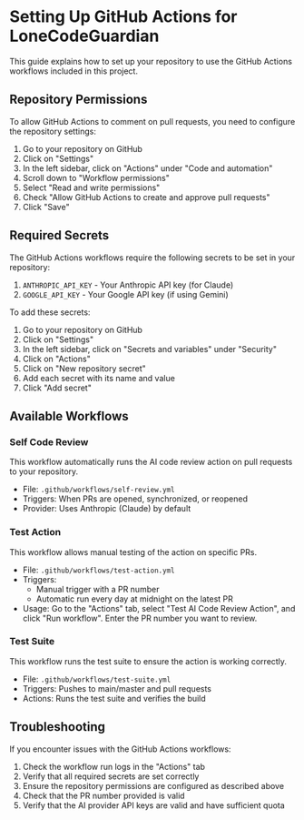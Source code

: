 # Setting Up GitHub Actions for LoneCodeGuardian

This guide explains how to set up your repository to use the GitHub Actions workflows included in this project.

## Repository Permissions

To allow GitHub Actions to comment on pull requests, you need to configure the repository settings:

1. Go to your repository on GitHub
2. Click on "Settings"
3. In the left sidebar, click on "Actions" under "Code and automation"
4. Scroll down to "Workflow permissions"
5. Select "Read and write permissions"
6. Check "Allow GitHub Actions to create and approve pull requests"
7. Click "Save"

## Required Secrets

The GitHub Actions workflows require the following secrets to be set in your repository:

1. `ANTHROPIC_API_KEY` - Your Anthropic API key (for Claude)
2. `GOOGLE_API_KEY` - Your Google API key (if using Gemini)

To add these secrets:

1. Go to your repository on GitHub
2. Click on "Settings"
3. In the left sidebar, click on "Secrets and variables" under "Security"
4. Click on "Actions"
5. Click on "New repository secret"
6. Add each secret with its name and value
7. Click "Add secret"

## Available Workflows

### Self Code Review

This workflow automatically runs the AI code review action on pull requests to your repository.

- File: `.github/workflows/self-review.yml`
- Triggers: When PRs are opened, synchronized, or reopened
- Provider: Uses Anthropic (Claude) by default

### Test Action

This workflow allows manual testing of the action on specific PRs.

- File: `.github/workflows/test-action.yml`
- Triggers: 
  - Manual trigger with a PR number
  - Automatic run every day at midnight on the latest PR
- Usage: Go to the "Actions" tab, select "Test AI Code Review Action", and click "Run workflow". Enter the PR number you want to review.

### Test Suite

This workflow runs the test suite to ensure the action is working correctly.

- File: `.github/workflows/test-suite.yml`
- Triggers: Pushes to main/master and pull requests
- Actions: Runs the test suite and verifies the build

## Troubleshooting

If you encounter issues with the GitHub Actions workflows:

1. Check the workflow run logs in the "Actions" tab
2. Verify that all required secrets are set correctly
3. Ensure the repository permissions are configured as described above
4. Check that the PR number provided is valid
5. Verify that the AI provider API keys are valid and have sufficient quota 